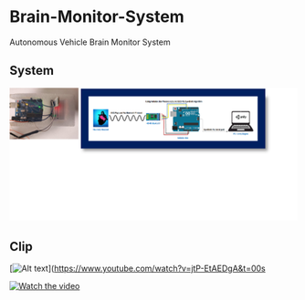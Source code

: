 # Brain-Monitor-System
Autonomous Vehicle Brain Monitor System

## System

![](image/system.png)

## Clip

[![Alt text](https://img.youtube.com/vi/VID/0.jpg)](https://www.youtube.com/watch?v=jtP-EtAEDgA&t=00s


[![Watch the video](https://i.imgur.com/vKb2F1B.png)](https://youtu.be/vt5fpE0bzSY)
